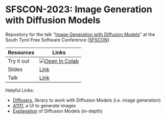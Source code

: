 # SFSCON-2023: Image Generation with Diffusion Models

Repository for the talk "[Image Generation with Diffusion Models](https://www.sfscon.it/talks/image-generation-with-diffusion-models/)" at the South Tyrol Free Software Conference ([SFSCON](https://www.sfscon.it/)).


| Resources  | Links |
| ------------- | ------------- |
| Try it out  | [![Open In Colab](https://colab.research.google.com/assets/colab-badge.svg)](https://colab.research.google.com/github/Markus-Pobitzer/SFSCON-2023/blob/main/SFSCON_2023_Image_Generation.ipynb)  |
| Slides  | [Link](SFSCON2023-Markus-Pobitzer.pdf)  |
| Talk | [Link](https://www.sfscon.it/talks/image-generation-with-diffusion-models/) |


Helpful Links:
- [Diffusers](https://huggingface.co/docs/diffusers/index), library to work with Diffusion Models (i.e. image generation)
- [A1111](https://github.com/AUTOMATIC1111/stable-diffusion-webui), a UI to generate images
- [Explanation](https://lilianweng.github.io/posts/2021-07-11-diffusion-models/) of Diffusion Models (in-depth)
